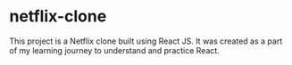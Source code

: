 # netflix-clone
This project is a Netflix clone built using React JS. It was created as a part of my learning journey to understand and practice React. 

